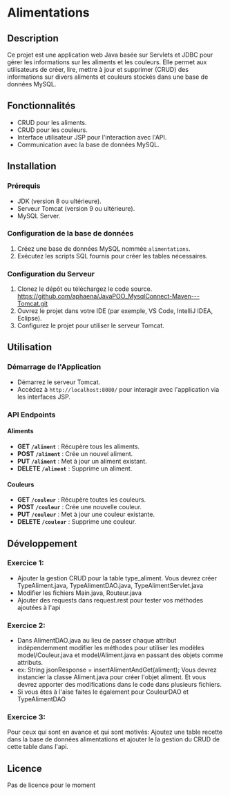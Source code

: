 # Alimentations

## Description
Ce projet est une application web Java basée sur Servlets et JDBC pour gérer les informations sur les aliments et les couleurs. Elle permet aux utilisateurs de créer, lire, mettre à jour et supprimer (CRUD) des informations sur divers aliments et couleurs stockés dans une base de données MySQL.

## Fonctionnalités
- CRUD pour les aliments.
- CRUD pour les couleurs.
- Interface utilisateur JSP pour l'interaction avec l'API.
- Communication avec la base de données MySQL.

## Installation

### Prérequis
- JDK (version 8 ou ultérieure).
- Serveur Tomcat (version 9 ou ultérieure).
- MySQL Server.

### Configuration de la base de données
1. Créez une base de données MySQL nommée `alimentations`.
2. Exécutez les scripts SQL fournis pour créer les tables nécessaires.

### Configuration du Serveur
1. Clonez le dépôt ou téléchargez le code source.
    https://github.com/aphaena/JavaPOO_MysqlConnect-Maven---Tomcat.git
2. Ouvrez le projet dans votre IDE (par exemple, VS Code, IntelliJ IDEA, Eclipse).
3. Configurez le projet pour utiliser le serveur Tomcat.

## Utilisation

### Démarrage de l'Application
- Démarrez le serveur Tomcat.
- Accédez à `http://localhost:8080/` pour interagir avec l'application via les interfaces JSP.

### API Endpoints

#### Aliments
- **GET `/aliment`** : Récupère tous les aliments.
- **POST `/aliment`** : Crée un nouvel aliment.
- **PUT `/aliment`** : Met à jour un aliment existant.
- **DELETE `/aliment`** : Supprime un aliment.

#### Couleurs
- **GET `/couleur`** : Récupère toutes les couleurs.
- **POST `/couleur`** : Crée une nouvelle couleur.
- **PUT `/couleur`** : Met à jour une couleur existante.
- **DELETE `/couleur`** : Supprime une couleur.

## Développement
### Exercice 1:
- Ajouter la gestion CRUD pour la table type_aliment. Vous devrez créer TypeAliment.java, TypeAlimentDAO.java, TypeAlimentServlet.java
- Modifier les fichiers Main.java, Routeur.java
- Ajouter des requests dans request.rest pour tester vos méthodes ajoutées à l'api
### Exercice 2:
- Dans AlimentDAO.java au lieu de passer chaque attribut indépendemment modifier les méthodes pour utiliser les modèles model/Couleur.java et model/Aliment.java  en passant des objets comme attributs.
- ex:  String jsonResponse = insertAlimentAndGet(aliment);  Vous devrez instancier la classe Aliment.java pour créer l'objet aliment. Et vous devrez apporter des modifications dans le code dans plusieurs fichiers.
- Si vous êtes à l'aise faites le également pour CouleurDAO et TypeAlimentDAO

### Exercice 3:
Pour ceux qui sont en avance et qui sont motivés: Ajoutez une table recette dans la base de données alimentations et ajouter le la gestion du CRUD de cette table dans l'api.

## Licence
Pas de licence pour le moment